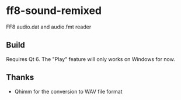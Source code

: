 # ff8-sound-remixed

FF8 audio.dat and audio.fmt reader

## Build

Requires Qt 6.
The "Play" feature will only works on Windows for now.

## Thanks

- Qhimm for the conversion to WAV file format
